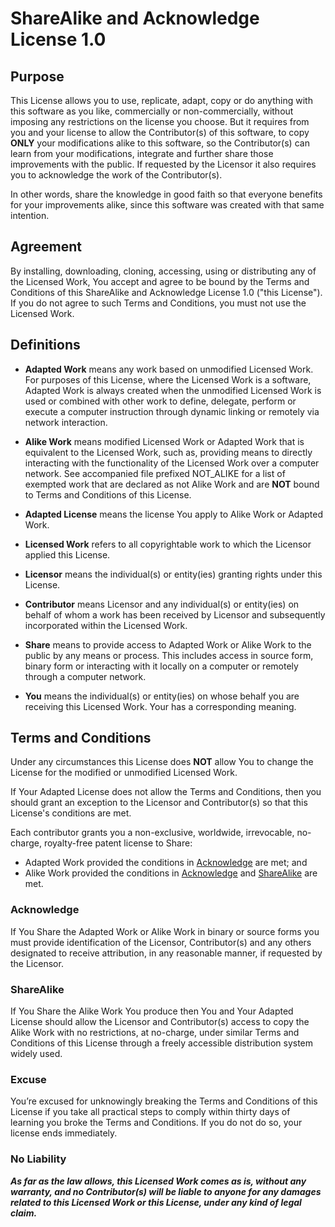 # ShareAlike and Acknowledge License 1.0

## Purpose

This License allows you to use, replicate, adapt, copy or do anything with this software as you like,
commercially or non-commercially, without imposing any restrictions on the license you choose.
But it requires from you and your license to allow the Contributor(s) of this software, to copy
__ONLY__ your modifications alike to this software, so the Contributor(s) can learn from your modifications,
integrate and further share those improvements with the public. If requested by the Licensor it also
requires you to acknowledge the work of the Contributor(s).

In other words, share the knowledge in good faith so that everyone benefits for your
improvements alike, since this software was created with that same intention.

## Agreement

By installing, downloading, cloning, accessing, using or distributing any of the Licensed Work,
You accept and agree to be bound by the Terms and Conditions of this ShareAlike and Acknowledge License 1.0 ("this License").
If you do not agree to such Terms and Conditions, you must not use the Licensed Work.

## Definitions

- __Adapted Work__ means any work based on unmodified Licensed Work. For purposes of this License,
    where the Licensed Work is a software, Adapted Work is always created when the unmodified Licensed
    Work is used or combined with other work to define, delegate, perform or execute a computer instruction
    through dynamic linking or remotely via network interaction.

- __Alike Work__ means modified Licensed Work or Adapted Work that is equivalent to
    the Licensed Work, such as, providing means to directly interacting with the functionality
    of the Licensed Work over a computer network. See accompanied file prefixed NOT_ALIKE
    for a list of exempted work that are declared as not Alike Work and are __NOT__ bound
    to Terms and Conditions of this License.

- __Adapted License__ means the license You apply to Alike Work or Adapted Work.

- __Licensed Work__ refers to all copyrightable work to which the Licensor applied this License.

- __Licensor__ means the individual(s) or entity(ies) granting rights under this License.

- __Contributor__ means Licensor and any individual(s) or entity(ies) on behalf of whom a work
    has been received by Licensor and subsequently incorporated within the Licensed Work.

- __Share__ means to provide access to Adapted Work or Alike Work to the public by any means or process.
    This includes access in source form, binary form or interacting with it locally on a computer or remotely
    through a computer network.

- __You__ means the individual(s) or entity(ies) on whose behalf you are receiving this Licensed Work.
    Your has a corresponding meaning.

## Terms and Conditions
Under any circumstances this License does __NOT__ allow You to change the License for the modified or unmodified Licensed Work.

If Your Adapted License does not allow the Terms and Conditions, then you should grant an exception to the Licensor
and Contributor(s) so that this License's conditions are met.

Each contributor grants you a non-exclusive, worldwide, irrevocable, no-charge, royalty-free patent license to Share:

- Adapted Work provided the conditions in [Acknowledge](#Acknowledge) are met; and
- Alike Work provided the conditions in [Acknowledge](#Acknowledge) and [ShareAlike](#ShareAlike) are met.

### Acknowledge
If You Share the Adapted Work or Alike Work in binary or source forms you must provide identification of the Licensor,
Contributor(s) and any others designated to receive attribution, in any reasonable manner, if requested by the Licensor.

### ShareAlike
If You Share the Alike Work You produce then You and Your Adapted License should allow the Licensor
and Contributor(s) access to copy the Alike Work with no restrictions, at no-charge, under similar
Terms and Conditions of this License through a freely accessible distribution system widely used.

### Excuse
You’re excused for unknowingly breaking the Terms and Conditions of this License if you take
all practical steps to comply within thirty days of learning you broke the Terms and Conditions.
If you do not do so, your license ends immediately.

### No Liability
***As far as the law allows, this Licensed Work comes as is, without any warranty, and no Contributor(s) will
be liable to anyone for any damages related to this Licensed Work or this License, under any kind of legal claim.***
